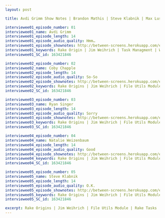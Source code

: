 ```yaml
---
layout: post

title: Avdi Grimm Show Notes | Brandon Mathis | Steve Klabnik | Max Luster | Coby Chapple

interviewee01_episode_number: 01
interviewee01_name: Avdi Grimm
interviewee01_episode_length: 14
interviewee01_episode_audio_quality: Hmm…
interviewee01_episode_shownotes: http://between-screens.herokuapp.com/episodes/1
interviewee01_keywords: Rake Origin | Jim Weihrich | Task Managment | Working @ Facebook 
interviewee01_SC_id: 163421846 

interviewee02_episode_number: 02
interviewee02_name: Coby Chapple
interviewee02_episode_length: 14
interviewee02_episode_audio_quality: So-So  
interviewee02_episode_shownotes: http://between-screens.herokuapp.com/episodes/1
interviewee02_keywords: Rake Origins | Jim Weihrich | File Utils Module | Rake Tasks | Rake Origins | Jim Weihrich | File Utils Module | Rake Tasks
interviewee02_SC_id: 163421846

interviewee03_episode_number: 03
interviewee03_name: Ryan Singer
interviewee03_episode_length: 14
interviewee03_episode_audio_quality: Sorry
interviewee03_episode_shownotes: http://between-screens.herokuapp.com/episodes/1
interviewee03_keywords: Rake Origins | Jim Weihrich | File Utils Module | Rake Tasks
interviewee03_SC_id: 163421846

interviewee04_episode_number: 04
interviewee04_name: Natalie Weizenbaum
interviewee04_episode_length: 14
interviewee04_episode_audio_quality: Good
interviewee04_episode_shownotes: http://between-screens.herokuapp.com/episodes/1
interviewee04_keywords: Rake Origins | Jim Weihrich | File Utils Module | Rake Tasks
interviewee04_SC_id: 163421846

interviewee05_episode_number: 05
interviewee05_name: Steve Klabnik
interviewee05_episode_length: 14
interviewee05_episode_audio_quality: O.K.
interviewee05_episode_shownotes: http://between-screens.herokuapp.com/episodes/1
interviewee05_keywords: Rake Origins | Jim Weihrich | File Utils Module | Rake Tasks
interviewee05_SC_id: 163421846

excerpt: Rake Origins | Jim Weihrich | File Utils Module | Rake Tasks | Rake Origins | Jim Weihrich | File Utils Module | Rake Tasks | Rake Origins | Jim Weihrich | File Utils Module | Rake Tasks | Rake Origins | Jim Weihrich | File Utils Module | Rake Tasks
---
```

